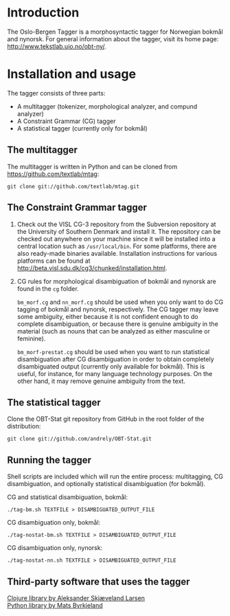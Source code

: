 Introduction
============

The Oslo-Bergen Tagger is a morphosyntactic tagger for Norwegian bokm&aring;l and nynorsk.
For general information about the tagger, visit its home page: <http://www.tekstlab.uio.no/obt-ny/>.

Installation and usage
======================
The tagger consists of three parts:

* A multitagger (tokenizer, morphological analyzer, and compund analyzer)
* A Constraint Grammar (CG) tagger
* A statistical tagger (currently only for bokm&aring;l)

The multitagger
---------------

The multitagger is written in Python and can be cloned from https://github.com/textlab/mtag:

    git clone git://github.com/textlab/mtag.git

The Constraint Grammar tagger
-----------------------------

1. Check out the VISL CG-3 repository from the Subversion repository at 
the University of Southern Denmark and install it. The repository can be
checked out anywhere on your machine since it will be installed into a central
location such as `/usr/local/bin`. For some platforms, there are also ready-made
binaries available. Installation instructions for various 
platforms can be found at <http://beta.visl.sdu.dk/cg3/chunked/installation.html>.

2. CG rules for morphological disambiguation of bokm&aring;l and nynorsk are found in the `cg` folder.

	`bm_morf.cg` and `nn_morf.cg` should be used when you only want to do CG tagging of bokm&aring;l and nynorsk, respectively. 
The CG tagger may leave some ambiguity, either because it is not confident enough to do complete
disambiguation, or because there is genuine ambiguity in the material (such as nouns that can be analyzed as either
masculine or feminine).

	`bm_morf-prestat.cg` should be used when you want to run statistical disambiguation after CG disambiguation in order
to obtain completely disambiguated output (currently only available for bokm&aring;l). This is useful, for instance, 
for many language technology purposes. On the other hand, it may remove genuine ambiguity from the text.


The statistical tagger
----------------------

Clone the OBT-Stat git repository from GitHub in the root folder of the distribution:

    git clone git://github.com/andrely/OBT-Stat.git


Running the tagger
------------------

Shell scripts are included which will run the entire process: multitagging,
CG disambiguation, and optionally statistical disambiguation (for bokm&aring;l).

CG and statistical disambiguation, bokm&aring;l:

	./tag-bm.sh TEXTFILE > DISAMBIGUATED_OUTPUT_FILE

CG disambiguation only, bokm&aring;l:

	./tag-nostat-bm.sh TEXTFILE > DISAMBIGUATED_OUTPUT_FILE

CG disambiguation only, nynorsk:

	./tag-nostat-nn.sh TEXTFILE > DISAMBIGUATED_OUTPUT_FILE



Third-party software that uses the tagger
-----------------------------------------

[Clojure library by Aleksander Skj&aelig;veland Larsen](https://github.com/ogrim/clj-obt)  
[Python library by Mats Byrkjeland](https://github.com/draperunner/obt)

